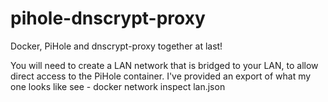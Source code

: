 # pihole-dnscrypt-proxy
Docker, PiHole and dnscrypt-proxy together at last!

You will need to create a LAN network that is bridged to your LAN, to allow direct access to the PiHole container.
I've provided an export of what my one looks like see - docker network inspect lan.json
